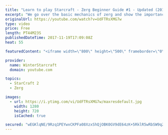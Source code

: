 ```yaml
---
title: "Learn to play Starcraft - Zerg Beginner Guide #1 - Updated (2017)"
excerpt: "We go over the basic mechanics of zerg and show the importance of understanding at least some of what your opponent is doing.  This guide is meant for players with an understanding of the objectives of starcraft but without any strong direction or gameplan, especially for each specific race! -- Watch"
originalUrl: https://youtube.com/watch?v=UdFTRsXMG7w
type: video
price: Free
length: PT44M23S
publishedDateTime: 2017-11-19T17:09:08Z
heat: 55

featuredContent: "<iframe width=\"800\" height=\"500\" frameborder=\"0\" src=\"https://www.youtube.com/embed/UdFTRsXMG7w\" allow=\"accelerometer; autoplay; encrypted-media; gyroscope; picture-in-picture\" allowfullscreen></iframe>"

provider:
  name: WinterStarcraft
  domain: youtube.com

topics:
  - StarCraft 2
  - Zerg

images:
  - url: https://i.ytimg.com/vi/UdFTRsXMG7w/maxresdefault.jpg
    width: 1280
    height: 720
    isCached: true

secured: "wEGKlqNE/9Rzq1PEYwxCKPFa08XzxShQjOBK0GV9dE64zK+5RklR5wRbSW9qZl+p0kjW2fqVNkg0gdEPqlhKbv0kdS+i1F4QjpssD8X0IdUqDt8b1/P3uJrMTA1xKz/WkPA27pPHUh2STPQsdIyl31pUsy0Ubtmq75coLk30WJt9SmozIeT6NKQjAh3ghXhhfOxuscIV5LDETh5KfRYMuUHqShT3n674mAVnlrvGFht1hTV4o22sysv/TAvrROyp5CUAJIbwWIw+d9g9sIE+2jr7JDghpJyQbehI+iuo203sa2Rmac0NkyofIQ0L/xl0q0GSL9cvFvOL9IFlZtMbvqgvDbUDzLyjEgNt4F5bu+ahlyiJhJHCENJhxLmV6h0UEqIOIt/uMQWDFSprve+9lA8WM9t/L/Whm1Qt6b352xwLviQcmYXAzSQPPUJuGENv;4C/2CbLWKsvzjuzZVikggA=="
---
```


